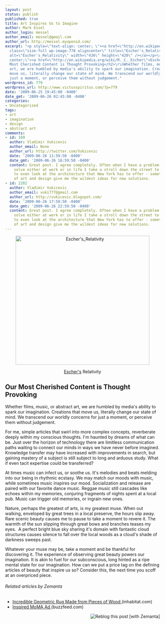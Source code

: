 ```yaml
---
layout: post
status: publish
published: true
title: Art Inspires Us to Imagine
author: Mark Essel
author_login: messel
author_email: messel@gmail.com
author_url: http://messel.myopenid.com/
excerpt: "<p style=\"text-align: center; \"><a href=\"http://en.wikipedia.org/wiki/File:Escher's_Relativity.jpg\"><img
  class=\"size-full wp-image-778 aligncenter\" title=\"Escher's_Relativity\" src=\"http://www.victusspiritus.com/wp-content/uploads/2009/06/Eschers_Relativity.jpg\"
  alt=\"Escher's_Relativity\" width=\"436\" height=\"420\" /></a></p>\r\n<p style=\"text-align:
  center;\"><a href=\"http://en.wikipedia.org/wiki/M._C._Escher\">Escher's</a> Relativity</p>\r\n\r\n<h2>Our
  Most Cherished Content is Thought Provoking</h2>\r\nWhether films, music, or abstract
  art, we are humbled by media's ability to spark our imagination. Creations that
  move us, literally change our state of mind. We transcend our worldly concerns for
  just a moment, or perceive them without judgement."
wordpress_id: 779
wordpress_url: http://www.victusspiritus.com/?p=779
date: '2009-06-25 19:45:00 -0400'
date_gmt: '2009-06-26 02:45:00 -0400'
categories:
- Uncategorized
tags:
- art
- imagination
- design
- abstract art
comments:
- id: 169
  author: Vladimir Vukicevic
  author_email: None
  author_url: http://twitter.com/Vukicevic
  date: '2009-06-26 11:59:50 -0400'
  date_gmt: '2009-06-26 16:59:50 -0400'
  content: Great post. I agree completely. Often when I have a problem that I must
    solve either at work or in life I take a stroll down the street to a museum or
    to even look at the architecture that New York has to offer - sometimes wonders
    of art and design give me the wildest ideas for new solutions.
- id: 2282
  author: Vladimir Vukicevic
  author_email: vuki777@gmail.com
  author_url: http://vukicevic.blogspot.com/
  date: '2009-06-26 17:59:50 -0400'
  date_gmt: '2009-06-26 22:59:50 -0400'
  content: Great post. I agree completely. Often when I have a problem that I must
    solve either at work or in life I take a stroll down the street to a museum or
    to even look at the architecture that New York has to offer - sometimes wonders
    of art and design give me the wildest ideas for new solutions.
---
```

<p style="text-align: center; "><a href="http://en.wikipedia.org/wiki/File:Escher's_Relativity.jpg"><img class="size-full wp-image-778 aligncenter" title="Escher's_Relativity" src="http://www.victusspiritus.com/wp-content/uploads/2009/06/Eschers_Relativity.jpg" alt="Escher's_Relativity" width="436" height="420" /></a></p>
<p style="text-align: center;"><a href="http://en.wikipedia.org/wiki/M._C._Escher">Escher's</a> Relativity</p>
<h2>Our Most Cherished Content is Thought Provoking</h2>
<p>Whether films, music, or abstract art, we are humbled by media's ability to spark our imagination. Creations that move us, literally change our state of mind. We transcend our worldly concerns for just a moment, or perceive them without judgement.<a id="more"></a><a id="more-779"></a></p>
<p>For me, simple articles that swirl into more complex concepts, reverberate deeply within my conscious thoughts. I'm haunted by dreams of what can be. Just over the horizon of technology there are limitless communication paths waiting to connect our minds in ways we have never before imagined. Knowledge transfer may have increased with improvements in search, but gaining mastery of a subject is still subject to long and arduous study. What if even tacit expertise could be transferred?</p>
<p>At times music can infect us, or soothe us. It's melodies and beats melding into our being in rhythmic ecstasy. We may match our moods with music, while sometimes music inspires our mood. Socialization and release are paired with our favorite dance music. Reggae music still cascades like echoes within my memories, conjuring fragments of nights spent at a local pub. Music can trigger old memories, or ingrain new ones.</p>
<p>Nature, perhaps the greatest of arts, is my greatest muse. When out walking, enveloped by great trees in a local preserve, the hours slip away. Rare scenic beauty causes me to pause to take a moment to revere it. The warmth of the sun slipping through great bows and branches teases my eyes.  A perfect bright blue sky sharing it's domain with fantastic cloud structures causes silence to fall over the local woods as a cloud's shade of darkness sweeps past.</p>
<p>Whatever your muse may be, take a moment and be thankful for discovering it. The experience of observing great beauty powers our imagination. It is akin to fuel for our subconscious, long hinted as a ripe mental state for our imagination. How can we put a price tag on the defining articles of beauty that inspire us so? Consider this, the next time you scoff at an overpriced piece.</p>
<h6 class="zemanta-related-title" style="font-size: 1em;">Related articles by Zemanta</h6>
<ul class="zemanta-article-ul">
<li class="zemanta-article-ul-li"><a href="http://www.inhabitat.com/2009/05/07/veneer-offcuts-miraculously-transform-into-a-rug/"> Incredible Geometric Rug Made from Pieces of Wood </a> (inhabitat.com)</li>
<li class="zemanta-article-ul-li"><a href="http://www.buzzfeed.com/williamd/inspired-moma-ad-4n5/">Inspired MoMA Ad </a> (buzzfeed.com)</li>
</ul>
<div class="zemanta-pixie" style="margin-top: 10px; height: 15px;"><a class="zemanta-pixie-a" title="Reblog this post [with Zemanta]" href="http://reblog.zemanta.com/zemified/88afbf07-34b2-4ca8-9693-775faf74aa24/"><img class="zemanta-pixie-img" style="border: none; float: right;" src="http://img.zemanta.com/reblog_e.png?x-id=88afbf07-34b2-4ca8-9693-775faf74aa24" alt="Reblog this post [with Zemanta]" /></a><span class="zem-script more-related pretty-attribution"><script src="http://static.zemanta.com/readside/loader.js" type="text/javascript"></script></span></div>

